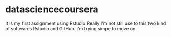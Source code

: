 # datasciencecoursera
It is my first assignment using Rstudio
Really I'm not still use to this two kind of softwares Rstudio and GitHub. I'm trying simpe to move on.

